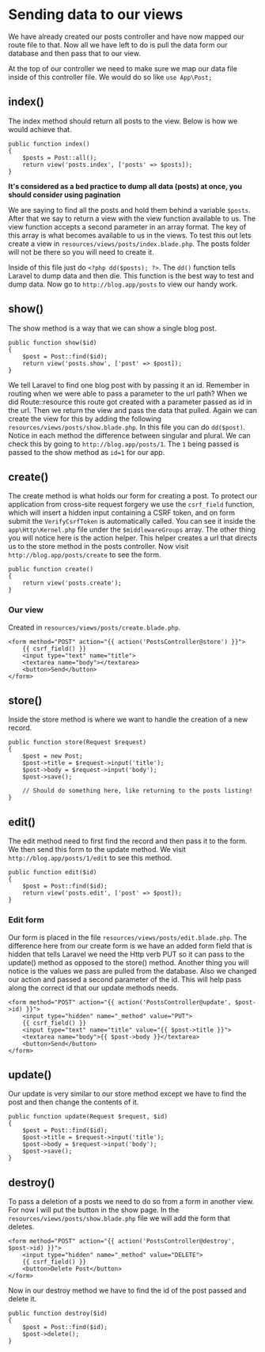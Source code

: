 # Sending data to our views

We have already created our posts controller and have now mapped our route file to that. Now all we have left to do is pull the data form our database and then pass that to our view.

At the top of our controller we need to make sure we map our data file inside of this controller file. We would do so like `use App\Post;`

## index()

The index method should return all posts to the view. Below is how we would achieve that.

```
public function index()
{
	$posts = Post::all();
	return view('posts.index', ['posts' => $posts]);
}
```
**It's considered as a bed practice to dump all data (posts) at once, you should consider using pagination**

We are saying to find all the posts and hold them behind a variable `$posts`. After that we say to return a view with the view function available to us. The view function accepts a second parameter in an array format. The key of this array is what becomes available to us in the views. To test this out lets create a view in `resources/views/posts/index.blade.php`. The posts folder will not be there so you will need to create it.

Inside of this file just do `<?php dd($posts); ?>`. The `dd()` function tells Laravel to dump data and then die. This function is the best way to test and dump data. Now go to `http://blog.app/posts` to view our handy work.

## show()

The show method is a way that we can show a single blog post.

```
public function show($id)
{
	$post = Post::find($id);
	return view('posts.show', ['post' => $post]);
}
```

We tell Laravel to find one blog post with by passing it an id. Remember in routing when we were able to pass a parameter to the url path? When we did Route::resource this route got created with a parameter passed as id in the url. Then we return the view and pass the data that pulled. Again we can create the view for this by adding the following `resources/views/posts/show.blade.php`. In this file you can do `dd($post)`. Notice in each method the difference between singular and plural. We can check this by going to `http://blog.app/posts/1`. The `1` being passed is passed to the show method as `id=1` for our app.

## create()

The create method is what holds our form for creating a post. To protect our application from cross-site request forgery we use the `csrf_field` function, which will insert a hidden input containing a CSRF token, and on form submit the `VerifyCsrfToken` is automatically called. You can see it inside the `app\Http\Kernel.php` file under the `$middlewareGroups` array. The other thing you will notice here is the action helper. This helper creates a url that directs us to the store method in the posts controller. Now visit `http://blog.app/posts/create` to see the form.

```
public function create()
{
	return view('posts.create');
}
```

### Our view

Created in `resources/views/posts/create.blade.php`.

```
<form method="POST" action="{{ action('PostsController@store') }}">
	{{ csrf_field() }}
	<input type="text" name="title">
	<textarea name="body"></textarea>
	<button>Send</button>
</form>
```

## store()

Inside the store method is where we want to handle the creation of a new record.

```
public function store(Request $request)
{
	$post = new Post;
	$post->title = $request->input('title');
	$post->body = $request->input('body');
	$post->save();

    // Should do something here, like returning to the posts listing!
}
```

## edit()

The edit method need to first find the record and then pass it to the form. We then send this form to the update method. We visit `http://blog.app/posts/1/edit` to see this method.

```
public function edit($id)
{
	$post = Post::find($id);
	return view('posts.edit', ['post' => $post]);
}
```

### Edit form

Our form is placed in the file `resources/views/posts/edit.blade.php`. The difference here from our create form is we have an added form field that is hidden that tells Laravel we need the Http verb PUT so it can pass to the update() method as opposed to the store() method. Another thing you will notice is the values we pass are pulled from the database. Also we changed our action and passed a second parameter of the id. This will help pass along the correct id that our update methods needs.

```
<form method="POST" action="{{ action('PostsController@update', $post->id) }}">
    <input type="hidden" name="_method" value="PUT">
    {{ csrf_field() }}
    <input type="text" name="title" value="{{ $post->title }}">
    <textarea name="body">{{ $post->body }}</textarea>
    <button>Send</button>
</form>
```

## update()

Our update is very similar to our store method except we have to find the post and then change the contents of it.

```
public function update(Request $request, $id)
{
	$post = Post::find($id);
	$post->title = $request->input('title');
	$post->body = $request->input('body');
	$post->save();
}
```

## destroy()

To pass a deletion of a posts we need to do so from a form in another view. For now I will put the button in the show page. In the `resources/views/posts/show.blade.php` file we will add the form that deletes.

```
<form method="POST" action="{{ action('PostsController@destroy', $post->id) }}">
    <input type="hidden" name="_method" value="DELETE">
    {{ csrf_field() }}
    <button>Delete Post</button>
</form>
```

Now in our destroy method we have to find the id of the post passed and delete it.

```
public function destroy($id)
{
	$post = Post::find($id);
	$post->delete();
}
```
